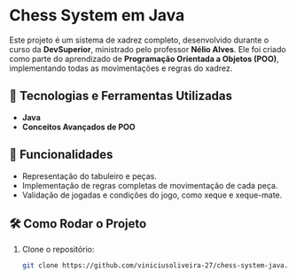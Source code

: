 # Chess System em Java

Este projeto é um sistema de xadrez completo, desenvolvido durante o curso da **DevSuperior**, ministrado pelo professor **Nélio Alves**. Ele foi criado como parte do aprendizado de **Programação Orientada a Objetos (POO)**, implementando todas as movimentações e regras do xadrez.

## 🚀 Tecnologias e Ferramentas Utilizadas
- **Java**  
- **Conceitos Avançados de POO**

## 🔧 Funcionalidades
- Representação do tabuleiro e peças.  
- Implementação de regras completas de movimentação de cada peça.  
- Validação de jogadas e condições do jogo, como xeque e xeque-mate.  

## 🛠️ Como Rodar o Projeto
1. Clone o repositório:
   ```bash
   git clone https://github.com/viniciusoliveira-27/chess-system-java.git
